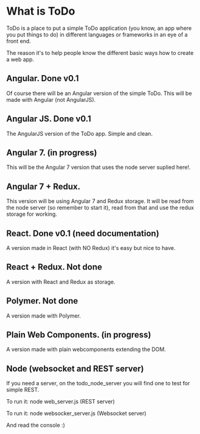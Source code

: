 # What is ToDo

ToDo is a place to put a simple ToDo application (you know, an app where you put things to do) in different languages or frameworks in an eye of a front end.

The reason it's to help people know the different basic ways how to create a web app.

## Angular. Done v0.1

Of course there will be an Angular version of the simple ToDo. This will be made with Angular (not AngularJS).

## Angular JS. Done v0.1

The AngularJS version of the ToDo app. Simple and clean.

## Angular 7. (in progress)

This will be the Angular 7 version that uses the node server suplied here!.

## Angular 7 + Redux.

This version will be using Angular 7 and Redux storage. It will be read from the node server (so remember to start it), read from that and use the redux storage for working.

## React. Done v0.1 (need documentation)

A version made in React (with NO Redux) it's easy but nice to have.

## React + Redux. Not done

A version with React and Redux as storage.

## Polymer. Not done

A version made with Polymer.

## Plain Web Components. (in progress)

A version made with plain webcomponents extending the DOM.

## Node (websocket and REST server)

If you need a server, on the todo_node_server you will find one to test for simple REST.

To run it: node web_server.js (REST server)

To run it: node websocker_server.js (Websocket server)

And read the console :)
